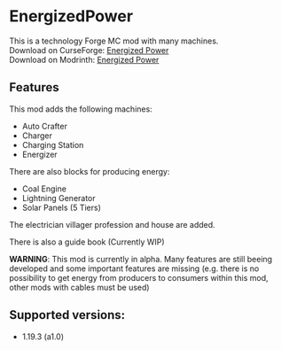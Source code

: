 # EnergizedPower
This is a technology Forge MC mod with many machines.<br>
Download on CurseForge: [Energized Power](https://www.curseforge.com/minecraft/mc-mods/energized-power)<br>
Download on Modrinth: [Energized Power](https://modrinth.com/mod/energized-power)

## Features
This mod adds the following machines:
- Auto Crafter
- Charger
- Charging Station
- Energizer

There are also blocks for producing energy:
- Coal Engine
- Lightning Generator
- Solar Panels (5 Tiers)

The electrician villager profession and house are added.

There is also a guide book (Currently WIP)

**WARNING**: This mod is currently in alpha. Many features are still beeing developed and some important features are missing (e.g. there is no possibility to get energy from producers to consumers within this mod, other mods with cables must be used)

## Supported versions:
- 1.19.3 (a1.0)

